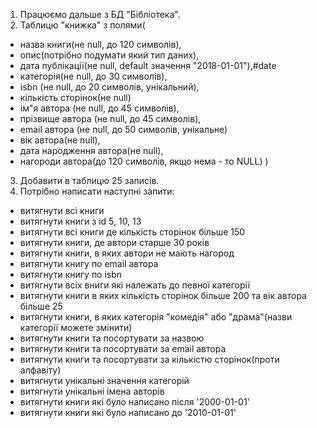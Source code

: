 1. Працюємо дальше з БД "Бібліотека".
2. Таблицю "книжка" з полями(
- назва книги(не null, до 120 символів), 
- опис(потрібно подумати який тип даних), 
- дата публікації(не null, default значення "2018-01-01"),#date
- категорія(не null, до 30 символів),
- isbn (не null, до 20 символів, унікальний),
- кількість сторінок(не null)
- ім"я автора (не null, до 45 символів), 
- прізвище автора (не null, до 45 символів), 
- email автора (не null, до 50 символів, унікальне)
- вік автора(не null),
- дата народження автора(не null),
- нагороди автора(до 120 символів, якщо нема - то NULL)
)
3. Добавити в таблицю 25 записів.
4. Потрібно написати наступні запити:
- витягнути всі книги
- витягнути книги з id 5, 10, 13
- витягнути всі книги де кількість сторінок більше 150
- витягнути книги, де автори старше 30 років
- витягнути книги, в яких автори не мають нагород
- витягнути книгу по email автора
- витягнути книгу по isbn
- витягнути всіх вниги які належать до певної категорії
- витягнути книги в яких кількість сторінок більше 200 та вік автора більше 25
- витягнути книги, в яких категорія "комедія" або "драма"(назви категорії можете змінити)
- витягнути книги та посортувати за назвою
- витягнути книги та посортувати за email автора
- витягнути книги та посортувати за кількістю сторінок(проти алфавіту)
- витягнути унікальні значення категорій
- витягнути унікальні імена авторів
- витягнути книги які було написано після '2000-01-01'
- витягнути книги які було написано до '2010-01-01'
